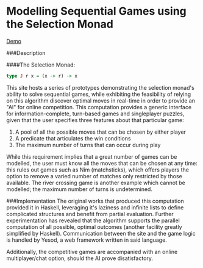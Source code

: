 # Modelling Sequential Games using the Selection Monad

[Demo](http://www.sequential-games.online)

###Description
            
####The Selection Monad:

```haskell
type J r x = (x -> r) -> x
```

This site hosts a series of prototypes demonstrating the selection monad's ability to solve sequential games, while exhibiting the feasibility of relying on this algorithm discover optimal moves in real-time in order to provide an "AI" for online competition.  This computation provides a generic interface for information-complete, turn-based games and singleplayer puzzles, given that the user specifies three features about that particular game:

1. A pool of all the possible moves that can be chosen by either player
2. A predicate that articulates the win conditions
3. The maximum number of turns that can occur during play

While this requirement implies that a great number of games can be modelled, the user must know all the moves that can be chosen at any time: this rules out games such as Nim (matchsticks), which offers players the option to remove a varied number of matches only restricted by those available. The river crossing game is another example which cannot be modelled; the maximum number
of turns is undetermined.

###Implementation
The original works that produced this computation provided it in Haskell, leveraging it's laziness and infinite lists to define complicated structures and benefit from partial evaluation. Further experimentation has revealed that the algorithm supports the parallel computation of all possible, optimal outcomes (another facility greatly simplified by Haskell). Communication between the site and the game logic is handled by Yesod, a web framework written in said language.

Additionally, the competitive games are accompanied with an online multiplayer/chat option, should the AI prove disatisfactory.

